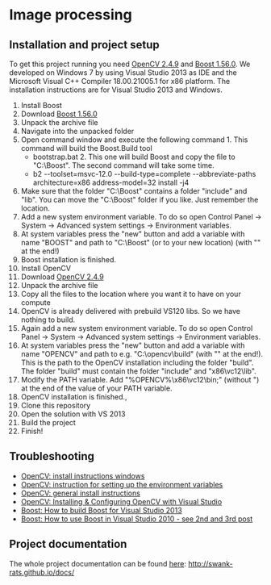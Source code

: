 Image processing
================

Installation and project setup
-------------------
To get this project running you need [OpenCV 2.4.9](http://opencv.org/) and [Boost 1.56.0](http://www.boost.org/). We developed on Windows 7 by using Visual Studio 2013 as IDE and the Microsoft Visual C++ Compiler 18.00.21005.1 for x86 platform. The installation instructions are for Visual Studio 2013 and Windows. 

1. Install Boost
  1. Download [Boost 1.56.0](http://www.boost.org/)
  2. Unpack the archive file
  3. Navigate into the unpacked folder
  4. Open command window and execute the following command
    1. This command will build the Boost.Build tool
      * bootstrap.bat
    2. This one will build Boost and copy the file to "C:\Boost". The second command will take some time.
      * b2 --toolset=msvc-12.0 --build-type=complete --abbreviate-paths architecture=x86 address-model=32 install -j4
  5. Make sure that the folder "C:\Boost" contains a folder "include" and "lib". You can move the "C:\Boost" folder if you like. Just remember the location.
  6. Add a new system environment variable. To do so open Control Panel -> System -> Advanced system settings -> Environment variables.
  7. At system variables press the "new" button and add a variable with name "BOOST" and path to "C:\Boost\" (or to your new location) (with "\" at the end!)
  8. Boost installation is finished.
2. Install OpenCV
  1. Download [OpenCV 2.4.9](http://opencv.org/)
  2. Unpack the archive file
  3. Copy all the files to the location where you want it to have on your compute
  4. OpenCV is already delivered with prebuild VS120 libs. So we have nothing to build.
  5. Again add a new system environment variable. To do so open Control Panel -> System -> Advanced system settings -> Environment variables.
  6. At system variables press the "new" button and add a variable with name "OPENCV" and path to e.g. "C:\opencv\build\" (with "\" at the end!). This is the path to the OpenCV installation including the folder "build". The folder "build" must contain the folder "include" and "x86\vc12\lib". 
  7. Modify the PATH variable. Add "%OPENCV%\x86\vc12\bin;" (without ") at the end of the value of your PATH variable.
  8. OpenCV installation is finished.,
3. Clone this repository
4. Open the solution with VS 2013
5. Build the project
6. Finish!
  
Troubleshooting
-------------------
  * [OpenCV: install instructions windows](http://docs.opencv.org/doc/tutorials/introduction/windows_install/windows_install.html#windows-installation)
  * [OpenCV: instruction for setting up the environment variables](http://docs.opencv.org/doc/tutorials/introduction/windows_install/windows_install.html#windowssetpathandenviromentvariable)
  * [OpenCV: general install instructions](http://docs.opencv.org/doc/tutorials/introduction/table_of_content_introduction/table_of_content_introduction.html)
  * [OpenCV: Installing & Configuring OpenCV with Visual Studio](http://opencv-srf.blogspot.co.at/2013/05/installing-configuring-opencv-with-vs.html)
  * [Boost: How to build Boost for Visual Studio 2013](http://choorucode.com/2014/06/06/how-to-build-boost-for-visual-studio-2013/)
  * [Boost: How to use Boost in Visual Studio 2010 - see 2nd and 3rd post](http://stackoverflow.com/questions/2629421/how-to-use-boost-in-visual-studio-2010)


Project documentation
-------------------
The whole project documentation can be found [here](http://swank-rats.github.io/docs): http://swank-rats.github.io/docs/
